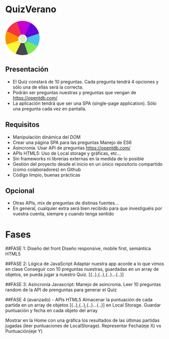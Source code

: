 # QuizVerano
![Ruleta colores](/spinning-wheel-color.jpg)

## Presentación

- El Quiz constará de 10 preguntas. Cada pregunta tendrá 4 opciones y sólo una de ellas será la correcta.
- Podrán ser preguntas nuestras y preguntas que vengan de https://opentdb.com/
- La aplicación tendrá que ser una SPA (single-page application). Sólo una pregunta cada vez en pantalla.

## Requisitos
- Manipulación dinámica del DOM
- Crear una página SPA para las preguntas
Manejo de ES6
- Asincronía. Usar API de preguntas https://opentdb.com/
- APIs HTML5: Uso de Local storage y gráficas, etc...
- Sin frameworks ni librerias externas en la medida de lo posible
- Gestión del proyecto desde el inicio en un único repositorio compartido (como colaboradores) en Github
- Código limpio, buenas prácticas

## Opcional
- Otras APIs, mix de preguntas de distinas fuentes...
- En general, cualquier extra será bien recibido para que investiguéis por vuestra cuenta, siempre y cuando tenga sentido

# Fases

##FASE 1: Diseño del front
Diseño responsive, mobile first, semántica HTML5

##FASE 2: Lógica de JavaScript
Adaptar nuestra app acorde a lo que vimos en clase
Conseguir con 10 preguntas nuestras, guardadas en un array de objetos, se pueda jugar a nuestro Quiz. [{..},{..},{..}...{..}]

##FASE 3: Asincronía
Javascript: Manejo de asincronía. Leer 10 preguntas random de la API de prenguntas para generar el Quiz

##FASE 4 (avanzado) - APIs HTML5
Almacenar la puntuación de cada partida en un array de objetos [{..},{..},{..}...{..}] en Local Storage. Guardar puntuación y fecha en cada objeto del array

Mostrar en la Home con una gráfica los resultados de las últimas partidas jugadas (leer puntuaciones de LocalStorage). Representar Fecha(eje X) vs Puntuación(eje Y)


